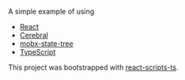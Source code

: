 A simple example of using 

* [React](https://reactjs.org/)
* [Cerebral](https://cerebraljs.com)
* [mobx-state-tree](https://github.com/mobxjs/mobx-state-tree) 
* [TypeScript](https://www.typescriptlang.org/)

This project was bootstrapped with [react-scripts-ts](react-scripts-ts).
